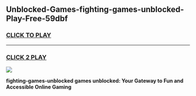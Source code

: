 
## Unblocked-Games-fighting-games-unblocked-Play-Free-59dbf
<h3>
<a href="https://premium76.site?title=fighting-games-unblocked&ref=09A">CLICK TO PLAY</a></h3>
<hr>

<h3>
<a href="https://premium76.site?title=fighting-games-unblocked&ref=09A">CLICK 2 PLAY</a>
  
</h3>

<a href="https://premium76.site?title=fighting-games-unblocked&ref=09A"><img src="https://clearcache.store/games.png"></a>


**fighting-games-unblocked games unblocked: Your Gateway to Fun and Accessible Online Gaming**

